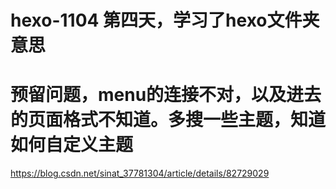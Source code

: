 # hexo-1104 第四天，学习了hexo文件夹意思
# 预留问题，menu的连接不对，以及进去的页面格式不知道。多搜一些主题，知道如何自定义主题
https://blog.csdn.net/sinat_37781304/article/details/82729029
